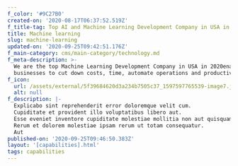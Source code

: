 ```yaml
---
f_color: '#9C27B0'
created-on: '2020-08-17T06:37:52.519Z'
f_title-tag: Top AI and Machine Learning Development Company in USA in 2020 - Maslow AI
title: Machine learning
slug: machine-learning
updated-on: '2020-09-25T09:42:51.176Z'
f_main-category: cms/main-category/technology.md
f_meta-description: >-
  We are the top Machine Learning Development Company in USA in 2020enable
  businesses to cut down costs, time, automate operations and productivity
f_icon:
  url: /assets/external/5f39684620d3a234b7505c37_1597597765539-image7.jpg
  alt: null
f_description: |-
  Explicabo sint reprehenderit error doloremque velit cum.
  Cupiditate et provident illo voluptatibus libero aut.
  Esse eveniet inventore cupiditate molestiae mollitia non aut quisquam.
  Rerum et dolorem molestiae ipsam rerum ut totam consequatur.
  Aut
published-on: '2020-09-25T09:46:50.383Z'
layout: '[capabilities].html'
tags: capabilities
---
```



